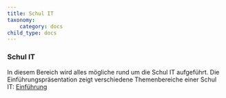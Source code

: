 ```yaml
---
title: Schul IT
taxonomy:
    category: docs
child_type: docs
---
```


### Schul IT
In diesem Bereich wird alles mögliche rund um die Schul IT aufgeführt. Die Einführungspräsentation zeigt verschiedene Themenbereiche einer Schul IT: [Einführung](./01)

